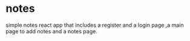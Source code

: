 # notes

simple notes react app that includes a register and a login page ,a main page to add notes and a notes page.
